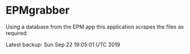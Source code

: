 # EPMgrabber
Using a database from the EPM app this application scrapes the files as required


Latest backup: Sun Sep 22 19:05:01 UTC 2019
